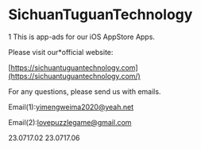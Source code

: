 # SichuanTuguanTechnology
<adPlatform>1</adPlatform>
This is app-ads for our iOS AppStore Apps.

Please visit our*official website:

[https://sichuantuguantechnology.com](https://sichuantuguantechnology.com/)

For any questions, please send us with emails.

Email(1):yimengweima2020@yeah.net

Email(2):lovepuzzlegame@gmail.com

<version>23.0717.02</version>
<zumaV>23.0717.06</zumaV>
